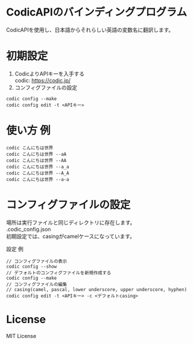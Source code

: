 # CodicAPIのバインディングプログラム
CodicAPIを使用し、日本語からそれらしい英語の変数名に翻訳します。

# 初期設定
1. CodicよりAPIキーを入手する<br>
codic: <https://codic.jp/>
2. コンフィグファイルの設定
```
codic config --make
codic config edit -t <APIキー>
```

# 使い方 例
```
codic こんにちは世界
codic こんにちは世界 --aA
codic こんにちは世界 --AA
codic こんにちは世界 --a_a
codic こんにちは世界 --A_A
codic こんにちは世界 --a-a
```

# コンフィグファイルの設定
場所は実行ファイルと同じディレクトリに存在します。<br>
.codic_config.json<br>
初期設定では、casingがcamelケースになっています。<br>

設定 例
```
// コンフィグファイルの表示
codic config --show
// デフォルトのコンフィグファイルを新規作成する
codic config --make
// コンフィグファイルの編集
// casing(camel, pascal, lower underscore, upper underscore, hyphen)
codic config edit -t <APIキー> -c <デフォルトcasing>
```

# License
MIT License
